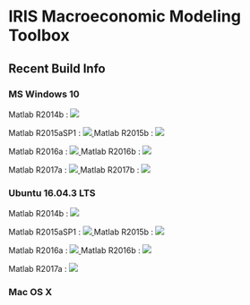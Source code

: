 # IRIS Macroeconomic Modeling Toolbox

## Recent Build Info
### MS Windows 10
Matlab R2014b : <a href="https://teamcity.igpmn.org/viewType.html?buildTypeId=IrisToolbox_Windows_R2014b&guest=1">
  <img src="https://teamcity.igpmn.org/app/rest/builds/buildType:(id:IrisToolbox_Windows_R2014b),branch:default:true/statusIcon"/>
</a>

Matlab R2015aSP1 : <a href="https://teamcity.igpmn.org/viewType.html?buildTypeId=IrisToolbox_Windows_R2015a&guest=1">
  <img src="https://teamcity.igpmn.org/app/rest/builds/buildType:(id:IrisToolbox_Windows_R2015a),branch:default:true/statusIcon"/>
</a>
Matlab R2015b : <a href="https://teamcity.igpmn.org/viewType.html?buildTypeId=IrisToolbox_Windows_R2015b&guest=1">
  <img src="https://teamcity.igpmn.org/app/rest/builds/buildType:(id:IrisToolbox_Windows_R2015b),branch:default:true/statusIcon"/>
</a>

Matlab R2016a : <a href="https://teamcity.igpmn.org/viewType.html?buildTypeId=IrisToolbox_Windows_R2016a&guest=1">
  <img src="https://teamcity.igpmn.org/app/rest/builds/buildType:(id:IrisToolbox_Windows_R2016a),branch:default:true/statusIcon"/>
</a>
Matlab R2016b : <a href="https://teamcity.igpmn.org/viewType.html?buildTypeId=IrisToolbox_Windows_R2016b&guest=1">
  <img src="https://teamcity.igpmn.org/app/rest/builds/buildType:(id:IrisToolbox_Windows_R2016b),branch:default:true/statusIcon"/>
</a>

Matlab R2017a : <a href="https://teamcity.igpmn.org/viewType.html?buildTypeId=IrisToolbox_Windows_R2017a&guest=1">
  <img src="https://teamcity.igpmn.org/app/rest/builds/buildType:(id:IrisToolbox_Windows_R2017a),branch:default:true/statusIcon"/>
</a>
Matlab R2017b : <a href="https://teamcity.igpmn.org/viewType.html?buildTypeId=IrisToolbox_Windows_R2017b&guest=1">
  <img src="https://teamcity.igpmn.org/app/rest/builds/buildType:(id:IrisToolbox_Windows_R2017b),branch:default:true/statusIcon"/>
</a>

### Ubuntu 16.04.3 LTS
Matlab R2014b : <a href="https://teamcity.igpmn.org/viewType.html?buildTypeId=IrisToolbox_Linux_R2014b&guest=1">
  <img src="https://teamcity.igpmn.org/app/rest/builds/buildType:(id:IrisToolbox_Linux_R2014b),branch:default:true/statusIcon"/>
</a>

Matlab R2015aSP1 : <a href="https://teamcity.igpmn.org/viewType.html?buildTypeId=IrisToolbox_Linux_R2015a&guest=1">
  <img src="https://teamcity.igpmn.org/app/rest/builds/buildType:(id:IrisToolbox_Linux_R2015a),branch:default:true/statusIcon"/>
</a>
Matlab R2015b : <a href="https://teamcity.igpmn.org/viewType.html?buildTypeId=IrisToolbox_Linux_R2015b&guest=1">
  <img src="https://teamcity.igpmn.org/app/rest/builds/buildType:(id:IrisToolbox_Linux_R2015b),branch:default:true/statusIcon"/>
</a>

Matlab R2016a : <a href="https://teamcity.igpmn.org/viewType.html?buildTypeId=IrisToolbox_Linux_R2016a&guest=1">
  <img src="https://teamcity.igpmn.org/app/rest/builds/buildType:(id:IrisToolbox_Linux_R2016a),branch:default:true/statusIcon"/>
</a>
Matlab R2016b : <a href="https://teamcity.igpmn.org/viewType.html?buildTypeId=IrisToolbox_Linux_R2016b&guest=1">
  <img src="https://teamcity.igpmn.org/app/rest/builds/buildType:(id:IrisToolbox_Linux_R2016b),branch:default:true/statusIcon"/>
</a>

Matlab R2017a : <a href="https://teamcity.igpmn.org/viewType.html?buildTypeId=IrisToolbox_Linux_R2017a&guest=1">
  <img src="https://teamcity.igpmn.org/app/rest/builds/buildType:(id:IrisToolbox_Linux_R2017a),branch:default:true/statusIcon"/>
</a>

### Mac OS X
